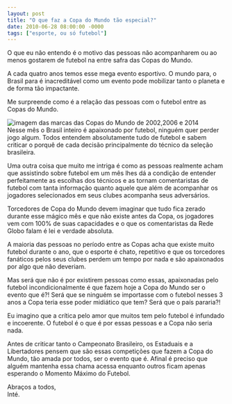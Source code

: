 ```yaml
---
layout: post
title: "O que faz a Copa do Mundo tão especial?"
date: 2010-06-28 08:00:00 -0000
tags: ["esporte, ou só futebol"]
---
```

O que eu não entendo é o motivo das pessoas não acompanharem ou ao menos gostarem de futebol na entre safra das Copas do Mundo.

A cada quatro anos temos esse mega evento esportivo. O mundo para, o Brasil para é inacreditável como um evento pode mobilizar tanto o planeta e de forma tão impactante.

Me surpreende como é a relação das pessoas com o futebol entre as Copas do Mundo.
<div class="gallery-post-flutua">
<div class="image-container">
            <img src="{{ site.baseurl }}/assets/fotos/2010/06/Copas-do-mundo.jpg" alt="imagem das marcas das Copas do Mundo de 2002,2006 e 2014" title="imagem das marcas das Copas do Mundo de 2002,2006 e 2014">
        </div>
</div>
Nesse mês o Brasil inteiro é apaixonado por futebol, ninguém quer perder jogo algum. Todos entendem absolutamente tudo de futebol e sabem criticar o porquê de cada decisão principalmente do técnico da seleção brasileira.

Uma outra coisa que muito me intriga é como as pessoas realmente acham que assistindo sobre futebol em um mês lhes dá a condição de entender perfeitamente as escolhas dos técnicos e as tornam comentaristas de futebol com tanta informação quanto aquele que além de acompanhar os jogadores selecionados em seus clubes acompanha seus adversários.

Torcedores de Copa do Mundo devem imaginar que tudo fica zerado durante esse mágico mês e que não existe antes da Copa, os jogadores vem com 100% de suas capacidades e o que os comentaristas da Rede Globo falam é lei e verdade absoluta.

A maioria das pessoas no período entre as Copas acha que existe muito futebol durante o ano, que o esporte é chato, repetitivo e que os torcedores fanáticos pelos seus clubes perdem um tempo por nada e são apaixonados por algo que não deveriam.

Mas será que não é por existirem pessoas como essas, apaixonadas pelo futebol incondicionalmente é que fazem hoje a Copa do Mundo ser o evento que é?! Será que se ninguém se importasse com o futebol nesses 3 anos a Copa teria esse poder midiático que tem? Será que o país pararia?!

Eu imagino que a crítica pelo amor que muitos tem pelo futebol é infundado e incoerente. O futebol é o que é por essas pessoas e a Copa não seria nada.

Antes de criticar tanto o Campeonato Brasileiro, os Estaduais e a Libertadores pensem que são essas competições que fazem a Copa do Mundo, tão amada por todos, ser o evento que é. Afinal é preciso que alguém mantenha essa chama acessa enquanto outros ficam apenas esperando o Momento Máximo do Futebol.

Abraços a todos,  
Inté.